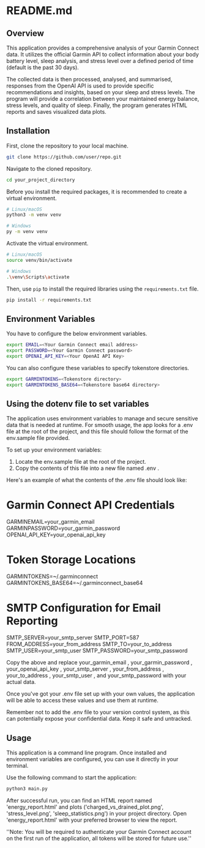 # README.md

## Overview

This application provides a comprehensive analysis of your Garmin Connect data. It utilizes the official Garmin API to collect information about your body battery level, sleep analysis, and stress level over a defined period of time (default is the past 30 days).

The collected data is then processed, analysed, and summarised, responses from the OpenAI API is used to provide specific recommendations and insights, based on your sleep and stress levels. The program will provide a correlation between your maintained energy balance, stress levels, and quality of sleep. Finally, the program generates HTML reports and saves visualized data plots.

## Installation

First, clone the repository to your local machine.

```bash
git clone https://github.com/user/repo.git
```
Navigate to the cloned repository.

```bash
cd your_project_directory
```
Before you install the required packages, it is recommended to create a virtual environment.

```bash
# Linux/macOS
python3 -m venv venv

# Windows
py -m venv venv
```
Activate the virtual environment.

```bash
# Linux/macOS
source venv/bin/activate

# Windows
.\venv\Scripts\activate
```
Then, use `pip` to install the required libraries using the `requirements.txt` file.

```bash
pip install -r requirements.txt
```
## Environment Variables

You have to configure the below environment variables.

```bash
export EMAIL=<Your Garmin Connect email address>
export PASSWORD=<Your Garmin Connect password>
export OPENAI_API_KEY=<Your OpenAI API Key>
```
You can also configure these variables to specify tokenstore directories.

```bash
export GARMINTOKENS=<Tokenstore directory>
export GARMINTOKENS_BASE64=<Tokenstore base64 directory>
```

## Using the dotenv file to set variables

The application uses environment variables to manage and secure sensitive
data that is needed at runtime. For smooth usage, the app looks for a  .env
file at the root of the project, and this file should follow the format of
the  env.sample  file provided.

To set up your environment variables:

1. Locate the  env.sample  file at the root of the project.
2. Copy the contents of this file into a new file named  .env .

Here's an example of what the contents of the  .env  file should look like:

# Garmin Connect API Credentials
GARMINEMAIL=your_garmin_email
GARMINPASSWORD=your_garmin_password
OPENAI_API_KEY=your_openai_api_key

# Token Storage Locations
GARMINTOKENS=~/.garminconnect
GARMINTOKENS_BASE64=~/.garminconnect_base64

# SMTP Configuration for Email Reporting
SMTP_SERVER=your_smtp_server
SMTP_PORT=587
FROM_ADDRESS=your_from_address
SMTP_TO=your_to_address
SMTP_USER=your_smtp_user
SMTP_PASSWORD=your_smtp_password

Copy the above and replace  your_garmin_email ,  your_garmin_password ,
your_openai_api_key ,  your_smtp_server ,  your_from_address ,
your_to_address ,  your_smtp_user , and  your_smtp_password  with your
actual data.

Once you've got your  .env  file set up with your own values, the
application will be able to access these values and use them at runtime.

Remember not to add the  .env  file to your version control system, as this
can potentially expose your confidential data. Keep it safe and untracked.

## Usage

This application is a command line program. Once installed and environment variables are configured, you can use it directly in your terminal.

Use the following command to start the application:

```bash
python3 main.py
```
After successful run, you can find an HTML report named 'energy_report.html' and plots ('charged_vs_drained_plot.png', 'stress_level.png', 'sleep_statistics.png') in your project directory. Open 'energy_report.html' with your preferred browser to view the report.

''Note: You will be required to authenticate your Garmin Connect account on the first run of the application, all tokens will be stored for future use.''

